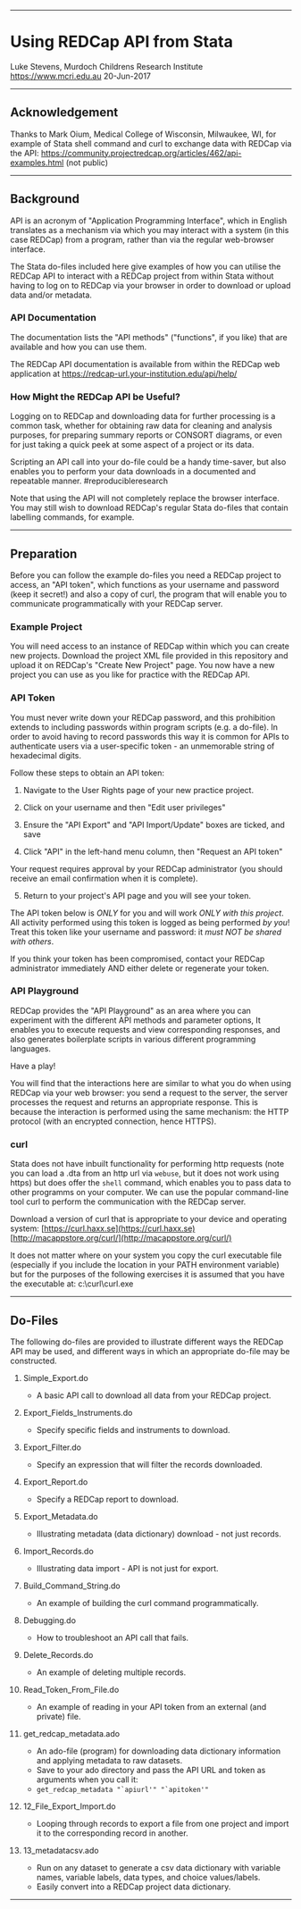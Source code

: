 ********************************************************************************
# Using REDCap API from Stata

Luke Stevens, Murdoch Childrens Research Institute https://www.mcri.edu.au
20-Jun-2017

********************************************************************************
## Acknowledgement
Thanks to Mark Oium, Medical College of Wisconsin, Milwaukee, WI, for example 
of Stata shell command and curl to exchange data with REDCap via the API:
https://community.projectredcap.org/articles/462/api-examples.html (not public)

********************************************************************************
## Background

API is an acronym of "Application Programming Interface", which in English 
translates as a mechanism via which you may interact with a system (in this case
REDCap) from a program, rather than via the regular web-browser interface.

The Stata do-files included here give examples of how you can utilise the REDCap
API to interact with a REDCap project from within Stata without having to log on
to REDCap via your browser in order to download or upload data and/or metadata.
  
### API Documentation
The documentation lists the "API methods" ("functions", if you like) that are 
available and how you can use them.

The REDCap API documentation is available from within the REDCap web application
at https://redcap-url.your-institution.edu/api/help/

### How Might the REDCap API be Useful?  
Logging on to REDCap and downloading data for further processing is a common
task, whether for obtaining raw data for cleaning and analysis purposes, for
preparing summary reports or CONSORT diagrams, or even for just taking a quick
peek at some aspect of a project or its data.

Scripting an API call into your do-file could be a handy time-saver, but also 
enables you to perform your data downloads in a documented and repeatable 
manner. #reproducibleresearch

Note that using the API will not completely replace the browser interface. You
may still wish to download REDCap's regular Stata do-files that contain 
labelling commands, for example.

********************************************************************************
## Preparation

Before you can follow the example do-files you need a REDCap project to access,
an "API token", which functions as your username and password (keep it secret!)
and also a copy of curl, the program that will enable you to communicate 
programmatically with your REDCap server.

### Example Project
You will need access to an instance of REDCap within which you can create new
projects. Download the project XML file provided in this repository and upload
it on REDCap's "Create New Project" page. You now have a new project you can 
use as you like for practice with the REDCap API.

### API Token
You must never write down your REDCap password, and this prohibition extends to
including passwords within program scripts (e.g. a do-file). In order to avoid
having to record passwords this way it is common for APIs to authenticate users
via a user-specific token - an unmemorable string of hexadecimal digits.

Follow these steps to obtain an API token:

1. Navigate to the User Rights page of your new practice project.

2. Click on your username and then "Edit user privileges" 

3. Ensure the "API Export" and "API Import/Update" boxes are ticked, and save

4. Click "API" in the left-hand menu column, then "Request an API token"

Your request requires approval by your REDCap administrator (you should 
receive an email confirmation when it is complete).

5. Return to your project's API page and you will see your token.

The API token below is *ONLY* for you and will work *ONLY with this project*. 
All activity performed using this token is logged as being performed *by you*!
Treat this token like your username and password: it *must NOT be shared with 
others*. 

If you think your token has been compromised, contact your REDCap administrator
immediately AND either delete or regenerate your token.

### API Playground 
REDCap provides the "API Playground" as an area where you can experiment with
the different API methods and parameter options, It enables you to execute 
requests and view corresponding responses, and also generates boilerplate 
scripts in various different programming languages.

Have a play!

You will find that the interactions here are similar to what you do when using 
REDCap via your web browser: you send a request to the server, the server 
processes the request and returns an appropriate response. This is because the 
interaction is performed using the same mechanism: the HTTP protocol (with an 
encrypted connection, hence HTTPS).

### curl
Stata does not have inbuilt functionality for performing http requests (note 
you can load a .dta from an http url via `webuse`, but it does not work using 
https) but does offer the `shell` command, which enables you to pass data to 
other programms on your computer. We can use the popular command-line tool curl
to perform the communication with the REDCap server.

Download a version of curl that is appropriate to your device and operating
system: [https://curl.haxx.se](https://curl.haxx.se) [http://macappstore.org/curl/](http://macappstore.org/curl/)

It does not matter where on your system you copy the curl executable file 
(especially if you include the location in your PATH environment variable) but
for the purposes of the following exercises it is assumed that you have the 
executable at: c:\curl\curl.exe

********************************************************************************
## Do-Files

The following do-files are provided to illustrate different ways the REDCap API may be used, and different ways in which an appropriate do-file may be constructed.

1. Simple_Export.do
    - A basic API call to download all data from your REDCap project.
   
2. Export_Fields_Instruments.do
    - Specify specific fields and instruments to download.
   
3. Export_Filter.do
    - Specify an expression that will filter the records downloaded.
   
4. Export_Report.do
    - Specify a REDCap report to download.
   
5. Export_Metadata.do
    - Illustrating metadata (data dictionary) download - not just records.
   
6. Import_Records.do 
    - Illustrating data import - API is not just for export.

7. Build_Command_String.do 
    - An example of building the curl command programmatically.
   
8. Debugging.do 
    - How to troubleshoot an API call that fails.
   
9. Delete_Records.do 
    - An example of deleting multiple records.
   
10. Read_Token_From_File.do 
    - An example of reading in your API token from an external (and private) file.
      
11. get_redcap_metadata.ado 
    - An ado-file (program) for downloading data dictionary information and applying metadata to raw datasets.
    - Save to your ado directory and pass the API URL and token as arguments when you call it:
    - ``get_redcap_metadata "`apiurl'" "`apitoken'"``
	
12. 12_File_Export_Import.do
    - Looping through records to export a file from one project and import it to the corresponding record in another.
	
13. 13_metadatacsv.ado
    - Run on any dataset to generate a csv data dictionary with variable names, variable labels, data types, and choice values/labels.
    - Easily convert into a REDCap project data dictionary.
	
********************************************************************************
